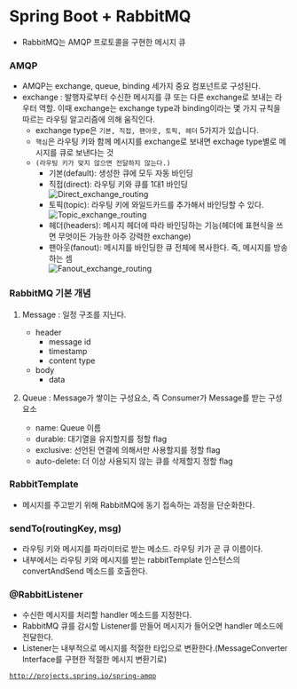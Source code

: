 # Spring Boot + RabbitMQ
* RabbitMQ는 AMQP 프로토콜을 구현한 메시지 큐

### AMQP
* AMQP는 exchange, queue, binding 세가지 중요 컴포넌트로 구성된다.
* exchange : 발행자로부터 수신한 메시지를 큐 또는 다른 exchange로 보내는 라우터 역할. 이때 exchange는 exchange type과 binding이라는 몇 가지 규칙을 따르는 라우팅 알고리즘에 의해 움직인다.
    * exchange type은 <code>기본, 직접, 팬아웃, 토픽, 헤더</code> 5가지가 있습니다.
    * <code>핵심</code>은 라우팅 키와 함께 메시지를 exchange로 보내면 exchage type별로 메시지를 큐로 보낸다는 것
    * <code>(라우팅 키가 맞지 않으면 전달하지 않는다.)</code>
        * 기본(default): 생성한 큐에 모두 자동 바인딩
        * 직접(direct): 라우팅 키와 큐를 1대1 바인딩<br/>
        ![Direct_exchange_routing](http://img1.daumcdn.net/thumb/R1920x0/?fname=http%3A%2F%2Fcfile28.uf.tistory.com%2Fimage%2F275EF93458749D682103C9)
        * 토픽(topic): 라우팅 키에 와일드카드를 추가해서 바인딩할 수 있다.<br/>
        ![Topic_exchange_routing](http://img1.daumcdn.net/thumb/R1920x0/?fname=http%3A%2F%2Fcfile26.uf.tistory.com%2Fimage%2F2123AA3C58749D462219DC)
        * 헤더(headers): 메시지 헤더에 따라 바인딩하는 기능(헤더에 표현식을 쓰면 무엇이든 가능한 아주 강력한 exchange)
        * 팬아웃(fanout): 메시지를 바인딩한 큐 전체에 복사한다. 즉, 메시지를 방송하는 셈<br/>
        ![Fanout_exchange_routing](http://img1.daumcdn.net/thumb/R1920x0/?fname=http%3A%2F%2Fcfile5.uf.tistory.com%2Fimage%2F2342EF3958749D741B3AEA)
        
### RabbitMQ 기본 개념
1. Message : 일정 구조를 지닌다.
    * header
        * message id
        * timestamp
        * content type
    * body
        * data
        
2. Queue : Message가 쌓이는 구성요소, 즉 Consumer가 Message를 받는 구성요소
    * name: Queue 이름
    * durable: 대기열을 유지할지를 정할 flag
    * exclusive: 선언된 연결에 의해서만 사용할지를 정할 flag
    * auto-delete: 더 이상 사용되지 않는 큐를 삭제할지 정할 flag
        
### RabbitTemplate
* 메시지를 주고받기 위해 RabbitMQ에 동기 접속하는 과정을 단순화한다.

### sendTo(routingKey, msg)
* 라우팅 키와 메시지를 파라미터로 받는 메소드. 라우팅 키가 곧 큐 이름이다.
* 내부에서는 라우팅 키와 메시지를 받는 rabbitTemplate 인스턴스의 convertAndSend 메소드를 호출한다.

### @RabbitListener
* 수신한 메시지를 처리할 handler 메소드를 지정한다.
* RabbitMQ 큐를 감시할 Listener를 만들어 메시지가 들어오면 handler 메소드에 전달한다.
* Listener는 내부적으로 메시지를 적절한 타입으로 변환한다.(MessageConverter Interface를 구현한 적절한 메시지 변환기로)


<code>http://projects.spring.io/spring-amqp</code>